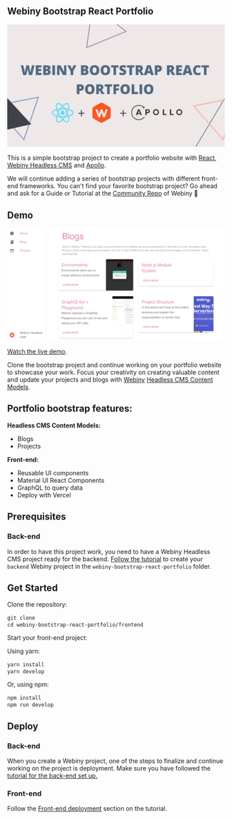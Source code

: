 ## Webiny Bootstrap React Portfolio

![Bootstrap cover](./frontend/src/assets/webiny-bootstrap-react-portfolio.png)

This is a simple bootstrap project to create a portfolio website with [React](https://reactjs.org/), [Webiny Headless CMS](https://www.webiny.com/serverless-app/headless-cms) and [Apollo](https://www.apollographql.com/docs/react/).

We will continue adding a series of bootstrap projects with different front-end frameworks. You can't find your favorite bootstrap project? Go ahead and ask for a Guide or Tutorial at the [Community Repo](https://github.com/webiny/community/issues/new/choose) of Webiny 🚀

## Demo
![Blogs](./frontend/src/assets/blogs.png "Blogs page on React Starter Portfolio")

[Watch the live demo](https://webiny-bootstrap-react-portfolio.vercel.app/).

Clone the bootstrap project and continue working on your portfolio website to showcase your work. Focus your creativity on creating valuable content and update your projects and blogs with [Webiny](webiny.com) [Headless CMS Content Models](http://docs.webiny.com/docs/webiny-apps/headless-cms/features/content-modeling).

## Portfolio bootstrap features:

**Headless CMS Content Models:**
* Blogs
* Projects

**Front-end:**
- Reusable UI components
- Material UI React Components 
- GraphQL to query data
- Deploy with Vercel

## Prerequisites

### Back-end
In order to have this project work, you need to have a Webiny Headless CMS project ready for the backend.
[Follow the tutorial](http://docs.webiny.com/docs/tutorials/build-a-portfolio-website-with-react-webiny-apollo#11-webiny-headless-cms-project) to create your `backend` Webiny project in the `webiny-bootstrap-react-portfolio` folder.

## Get Started

Clone the repository:

```
git clone 
cd webiny-bootstrap-react-portfolio/frontend
```
Start your front-end project:

Using yarn:
```
yarn install
yarn develop
```
Or, using npm:

```
npm install
npm run develop
```

## Deploy

### Back-end

When you create a Webiny project, one of the steps to finalize and continue working on the project is deployment. Make sure you have followed the [tutorial for the back-end set up.](http://docs.webiny.com/docs/tutorials/build-a-portfolio-website-with-react-webiny-apollo#11-webiny-headless-cms-project)

### Front-end

Follow the [Front-end deployment](http://docs.webiny.com/docs/tutorials/build-a-portfolio-website-with-react-webiny-apollo#27-deployment) section on the tutorial.
